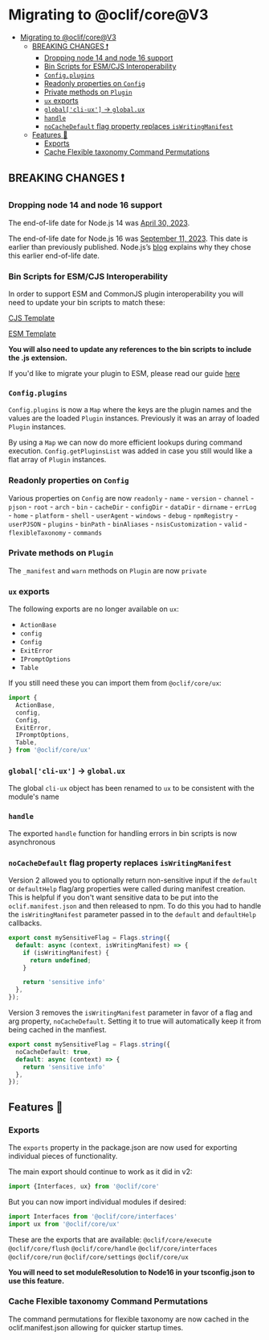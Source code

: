 Migrating to @oclif/core@V3
==============

- [Migrating to @oclif/core@V3](#migrating-to-oclifcorev3)
  - [BREAKING CHANGES ❗](#breaking-changes-)
    - [Dropping node 14 and node 16 support](#dropping-node-14-and-node-16-support)
    - [Bin Scripts for ESM/CJS Interoperability](#bin-scripts-for-esmcjs-interoperability)
    - [`Config.plugins`](#configplugins)
    - [Readonly properties on `Config`](#readonly-properties-on-config)
    - [Private methods on `Plugin`](#private-methods-on-plugin)
    - [`ux` exports](#ux-exports)
    - [`global['cli-ux']` -\> `global.ux`](#globalcli-ux---globalux)
    - [`handle`](#handle)
    - [`noCacheDefault` flag property replaces `isWritingManifest`](#nocachedefault-flag-property-replaces-iswritingmanifest)
  - [Features 🎉](#features-)
    - [Exports](#exports)
    - [Cache Flexible taxonomy Command Permutations](#cache-flexible-taxonomy-command-permutations)


## BREAKING CHANGES ❗

### Dropping node 14 and node 16 support
 The end-of-life date for Node.js 14 was [April 30, 2023](https://nodejs.org/en/about/releases/).

The end-of-life date for Node.js 16 was [September 11, 2023](https://nodejs.org/en/about/releases/). This date is earlier than previously published. Node.js’s [blog](https://nodejs.org/en/blog/announcements/nodejs16-eol/) explains why they chose this earlier end-of-life date.

### Bin Scripts for ESM/CJS Interoperability

In order to support ESM and CommonJS plugin interoperability you will need to update your bin scripts to match these:

[CJS Template](https://github.com/oclif/hello-world/tree/main/bin)

[ESM Template](https://github.com/oclif/hello-world-esm/tree/main/bin)

**You will also need to update any references to the bin scripts to include the .js extension.**

If you'd like to migrate your plugin to ESM, please read our guide [here](https://oclif.io/docs/esm)

### `Config.plugins`
`Config.plugins` is now a `Map` where the keys are the plugin names and the values are the loaded `Plugin` instances. Previously it was an array of loaded `Plugin` instances.

By using a `Map` we can now do more efficient lookups during command execution. `Config.getPluginsList` was added in case you still would like a flat array of `Plugin` instances.

### Readonly properties on `Config`
Various properties on `Config` are now `readonly`
    - `name`
    - `version`
    - `channel`
    - `pjson`
    - `root`
    - `arch`
    - `bin`
    - `cacheDir`
    - `configDir`
    - `dataDir`
    - `dirname`
    - `errLog`
    - `home`
    - `platform`
    - `shell`
    - `userAgent`
    - `windows`
    - `debug`
    - `npmRegistry`
    - `userPJSON`
    - `plugins`
    - `binPath`
    - `binAliases`
    - `nsisCustomization`
    - `valid`
    - `flexibleTaxonomy`
    - `commands`

### Private methods on `Plugin`
The `_manifest` and `warn` methods on `Plugin` are now `private`

### `ux` exports

The following exports are no longer available on `ux`:

- `ActionBase`
- `config`
- `Config`
- `ExitError`
- `IPromptOptions`
- `Table`

If you still need these you can import them from `@oclif/core/ux`:

```typescript
import {
  ActionBase,
  config,
  Config,
  ExitError,
  IPromptOptions,
  Table,
} from '@oclif/core/ux'
```

### `global['cli-ux']` -> `global.ux`

The global `cli-ux` object has been renamed to `ux` to be consistent with the module's name

### `handle`

The exported `handle` function for handling errors in bin scripts is now asynchronous

### `noCacheDefault` flag property replaces `isWritingManifest`

Version 2 allowed you to optionally return non-sensitive input if the `default` or `defaultHelp` flag/arg properties were called during manifest creation. This is helpful if you don't want sensitive data to be put into the `oclif.manifest.json` and then released to npm. To do this you had to handle the `isWritingManifest` parameter passed in to the `default` and `defaultHelp` callbacks.

```typescript
export const mySensitiveFlag = Flags.string({
  default: async (context, isWritingManifest) => {
    if (isWritingManifest) {
      return undefined;
    }

    return 'sensitive info'
  },
});
```

Version 3 removes the `isWritingManifest` parameter in favor of a flag and arg property, `noCacheDefault`. Setting it to true will automatically keep it from being cached in the manfiest.

```typescript
export const mySensitiveFlag = Flags.string({
  noCacheDefault: true,
  default: async (context) => {
    return 'sensitive info'
  },
});
```


## Features 🎉

### Exports
The `exports` property in the package.json are now used for exporting individual pieces of functionality.

The main export should continue to work as it did in v2:

```typescript
import {Interfaces, ux} from '@oclif/core'
```

But you can now import individual modules if desired:

```typescript
import Interfaces from '@oclif/core/interfaces'
import ux from '@oclif/core/ux'
```

These are the exports that are available:
`@oclif/core/execute`
`@oclif/core/flush`
`@oclif/core/handle`
`@oclif/core/interfaces`
`@oclif/core/run`
`@oclif/core/settings`
`@oclif/core/ux`

**You will need to set moduleResolution to Node16 in your tsconfig.json to use this feature.**

### Cache Flexible taxonomy Command Permutations

The command permutations for flexible taxonomy are now cached in the oclif.manifest.json allowing for quicker startup times.
